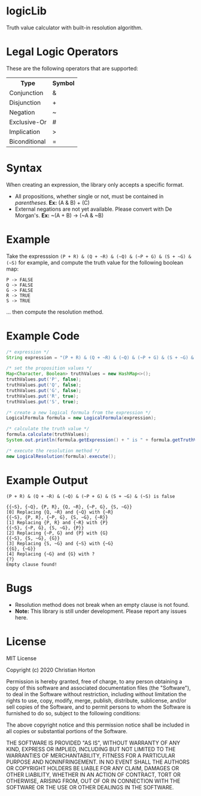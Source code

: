 # logicLib
Truth value calculator with built-in resolution algorithm.

# Legal Logic Operators
<p>These are the following operators that are supported:</p>
<table>
  <tr>
    <th>Type</th>
    <th>Symbol</th>
  </tr>
  <tr>
    <td>Conjunction</td>
    <td>&</td>
  </tr>
  <tr>
    <td>Disjunction</td>
    <td>+</td>
  </tr>
  <tr>
    <td>Negation</td>
    <td>~</td>
  </tr>
  <tr>
    <td>Exclusive-Or</td>
    <td>#</td>
  </tr>
  <tr>
    <td>Implication</td>
    <td>></td>
  </tr>
  <tr>
    <td>Biconditional</td>
    <td>=</td>
  </tr>
</table>

# Syntax
When creating an expression, the library only accepts a specific format.
<ul>
  <li>All propositions, whether single or not, must be contained in <i>parentheses</i>. <b>Ex:</b> (A & B) + (C)</li>
  <li>External negations are not yet available. Please convert with De Morgan's. <b>Ex:</b> ~(A + B) -> (~A & ~B)</li>
</ul>

# Example
Take the expresssion ```(P + R) & (Q + ~R) & (~Q) & (~P + G) & (S + ~G) & (~S)``` for example,
and compute the truth value for the following boolean map:
```
P -> FALSE
Q -> FALSE
G -> FALSE
R -> TRUE
S -> TRUE
```
... then compute the resolution method.

# Example Code
```java
/* expression */
String expression = "(P + R) & (Q + ~R) & (~Q) & (~P + G) & (S + ~G) & (~S)";

/* set the proposition values */
Map<Character, Boolean> truthValues = new HashMap<>();        
truthValues.put('P', false);
truthValues.put('Q', false);
truthValues.put('G', false);
truthValues.put('R', true);
truthValues.put('S', true);

/* create a new logical formula from the expression */
LogicalFormula formula = new LogicalFormula(expression);

/* calculate the truth value */
formula.calculate(truthValues);
System.out.println(formula.getExpression() + " is " + formula.getTruthValue());

/* execute the resolution method */
new LogicalResolution(formula).execute();
```

# Example Output
```ShellSession
(P + R) & (Q + ~R) & (~Q) & (~P + G) & (S + ~G) & (~S) is false

{{~S}, {~Q}, {P, R}, {Q, ~R}, {~P, G}, {S, ~G}}
[0] Replacing {Q, ~R} and {~Q} with {~R}
{{~S}, {P, R}, {~P, G}, {S, ~G}, {~R}}
[1] Replacing {P, R} and {~R} with {P}
{{~S}, {~P, G}, {S, ~G}, {P}}
[2] Replacing {~P, G} and {P} with {G}
{{~S}, {S, ~G}, {G}}
[3] Replacing {S, ~G} and {~S} with {~G}
{{G}, {~G}}
[4] Replacing {~G} and {G} with ?
{?}
Empty clause found!
```
# Bugs
<ul>
  <li>Resolution method does not break when an empty clause is not found.</li>
  <li><b>Note:</b> This library is still under development. Please report any issues here.</li>
</ul>

# License

MIT License

Copyright (c) 2020 Christian Horton

Permission is hereby granted, free of charge, to any person obtaining a copy
of this software and associated documentation files (the "Software"), to deal
in the Software without restriction, including without limitation the rights
to use, copy, modify, merge, publish, distribute, sublicense, and/or sell
copies of the Software, and to permit persons to whom the Software is
furnished to do so, subject to the following conditions:

The above copyright notice and this permission notice shall be included in all
copies or substantial portions of the Software.

THE SOFTWARE IS PROVIDED "AS IS", WITHOUT WARRANTY OF ANY KIND, EXPRESS OR
IMPLIED, INCLUDING BUT NOT LIMITED TO THE WARRANTIES OF MERCHANTABILITY,
FITNESS FOR A PARTICULAR PURPOSE AND NONINFRINGEMENT. IN NO EVENT SHALL THE
AUTHORS OR COPYRIGHT HOLDERS BE LIABLE FOR ANY CLAIM, DAMAGES OR OTHER
LIABILITY, WHETHER IN AN ACTION OF CONTRACT, TORT OR OTHERWISE, ARISING FROM,
OUT OF OR IN CONNECTION WITH THE SOFTWARE OR THE USE OR OTHER DEALINGS IN THE
SOFTWARE.

